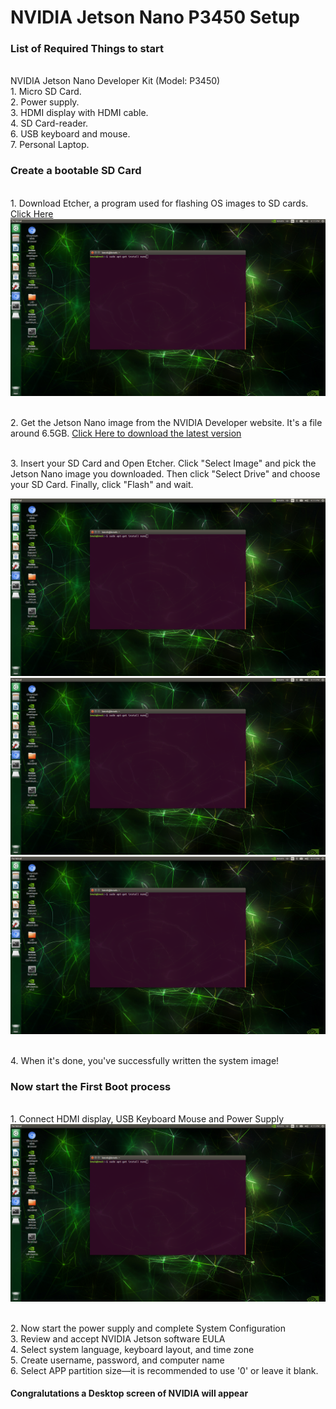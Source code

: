 # NVIDIA Jetson Nano P3450 Setup

<p><h3>List of Required Things to start</h3></p>
<br>NVIDIA Jetson Nano Developer Kit (Model: P3450)
<br>1. Micro SD Card.
<br>2. Power supply.
<br>3. HDMI display with HDMI cable.
<br>4. SD Card-reader.
<br>6. USB keyboard and mouse.
<br>7. Personal Laptop.
<br>

<p><h3>Create a bootable SD Card</h3></p>
<br>1. Download Etcher, a program used for flashing OS images to SD cards. <a href="https://www.balena.io/etcher/">Click Here</a>

<img src="https://github.com/anmol-maske-11/IMG_Videos/blob/main/install_nano.png">

<br>2. Get the Jetson Nano image from the NVIDIA Developer website. It's a file around 6.5GB. <a href="https://developer.nvidia.com/jetson-nano-sd-card-image">Click Here to download the latest version</a>

<br>3. Insert your SD Card and Open Etcher. Click "Select Image" and pick the Jetson Nano image you downloaded. Then click "Select Drive" and choose your SD Card. Finally, click "Flash" and wait.

<img src="https://github.com/anmol-maske-11/IMG_Videos/blob/main/install_nano.png">
<img src="https://github.com/anmol-maske-11/IMG_Videos/blob/main/install_nano.png">
<img src="https://github.com/anmol-maske-11/IMG_Videos/blob/main/install_nano.png">

<br>4. When it's done, you've successfully written the system image!
<br>

<p><h3>Now start the First Boot process</h3></p>
<br>1. Connect HDMI display, USB Keyboard Mouse and Power Supply

<img src="https://github.com/anmol-maske-11/IMG_Videos/blob/main/install_nano.png">

<br>2. Now start the power supply and complete System Configuration
<br>3. Review and accept NVIDIA Jetson software EULA
<br>4. Select system language, keyboard layout, and time zone
<br>5. Create username, password, and computer name
<br>6. Select APP partition size—it is recommended to use '0' or leave it blank.
<br>

<p><h4>Congralutations a Desktop screen of NVIDIA will appear</h4></p>




